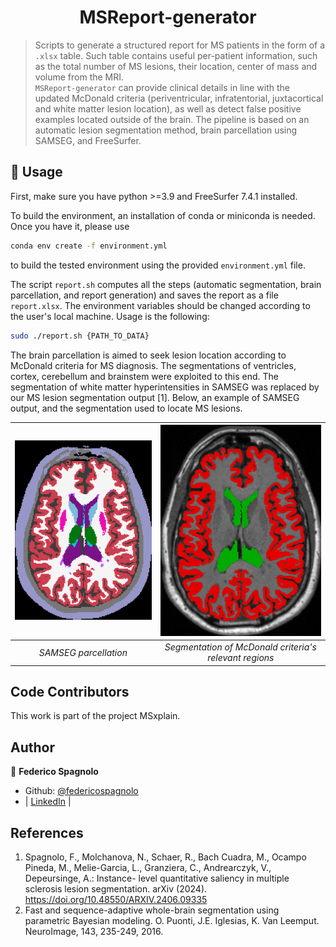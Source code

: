 <h1 align="center">MSReport-generator </h1>

> Scripts to generate a structured report for MS patients in the form of a `.xlsx` table. Such table contains useful per-patient information, such as the total number of MS lesions, their location, center of mass and volume from the MRI.
> <br /> `MSReport-generator` can provide clinical details in line with the updated McDonald criteria (periventricular, infratentorial, juxtacortical and white matter lesion location), as well as detect false positive examples located outside of the brain.
> The pipeline is based on an automatic lesion segmentation method, brain parcellation using SAMSEG, and FreeSurfer.

## 🚀 Usage

First, make sure you have python >=3.9 and FreeSurfer 7.4.1 installed.

To build the environment, an installation of conda or miniconda is needed. Once you have it, please use
```sh
conda env create -f environment.yml
```
to build the tested environment using the provided `environment.yml` file. 

The script `report.sh` computes all the steps (automatic segmentation, brain parcellation, and report generation) and saves the report as a file `report.xlsx`.
The environment variables should be changed according to the user's local machine.
Usage is the following:
```sh
sudo ./report.sh {PATH_TO_DATA}
```
The brain parcellation is aimed to seek lesion location according to McDonald criteria for MS diagnosis.
The segmentations of ventricles, cortex, cerebellum and brainstem were exploited to this end.
The segmentation of white matter hyperintensities in SAMSEG was replaced by our MS lesion segmentation output [1]. 
Below, an example of SAMSEG output, and the segmentation used to locate MS lesions.

| <img src="samseg.png" width="300"> | <img src="T1w_ventr_cort.png" width="300"> |
|:--:|:--:|
| *SAMSEG parcellation* | *Segmentation of McDonald criteria's relevant regions* |

## Code Contributors

This work is part of the project MSxplain.

## Author

👤 **Federico Spagnolo**

- Github: [@federicospagnolo](https://github.com/federicospagnolo)
- | [LinkedIn](https://www.linkedin.com/in/federico-spagnolo/) |

## References
1. Spagnolo, F., Molchanova, N., Schaer, R., Bach Cuadra, M., Ocampo Pineda,
M., Melie-Garcia, L., Granziera, C., Andrearczyk, V., Depeursinge, A.: Instance-
level quantitative saliency in multiple sclerosis lesion segmentation. arXiv (2024).
https://doi.org/10.48550/ARXIV.2406.09335
2. Fast and sequence-adaptive whole-brain segmentation using parametric Bayesian modeling. O. Puonti, J.E. Iglesias, K. Van Leemput. NeuroImage, 143, 235-249, 2016.
